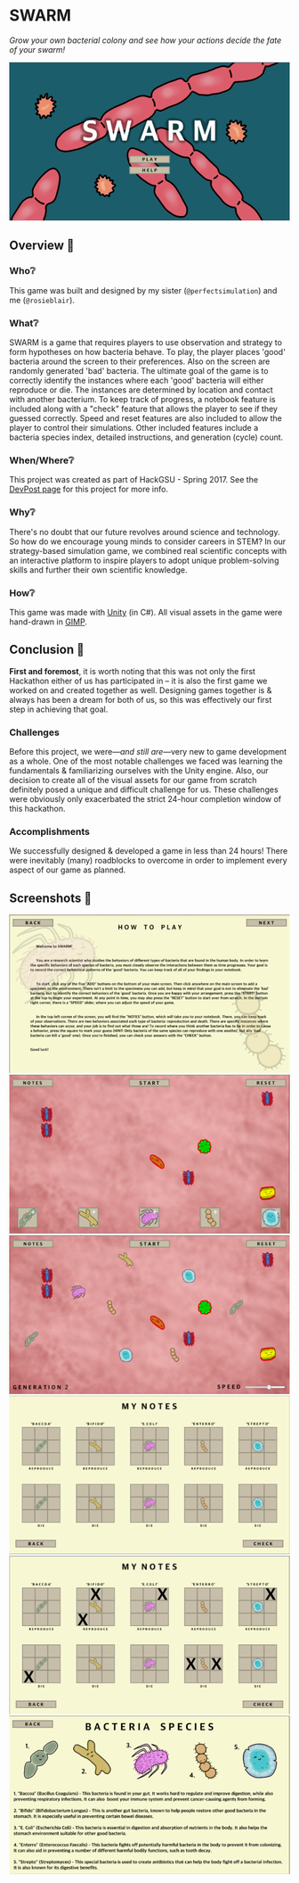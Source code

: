 # SWARM

*Grow your own bacterial colony and see how your actions decide the fate of your swarm!*

![main menu](images/0-main.png)

## Overview 🦠
### Who❔
This game was built and designed by my sister (`@perfectsimulation`) and me (`@rosieblair`).

### What❔
SWARM is a game that requires players to use observation and strategy to form hypotheses on how bacteria behave. To play, the player places 'good' bacteria around the screen to their preferences. Also on the screen are randomly generated 'bad' bacteria. The ultimate goal of the game is to correctly identify the instances where each 'good' bacteria will either reproduce or die. The instances are determined by location and contact with another bacterium. To keep track of progress, a notebook feature is included along with a "check" feature that allows the player to see if they guessed correctly. Speed and reset features are also included to allow the player to control their simulations. Other included features include a bacteria species index, detailed instructions, and generation (cycle) count.

### When/Where❔
This project was created as part of HackGSU - Spring 2017. See the [DevPost page](https://devpost.com/software/swarm-ijolvg) for this project for more info.

### Why❔
There's no doubt that our future revolves around science and technology. So how do we encourage young minds to consider careers in STEM? In our strategy-based simulation game, we combined real scientific concepts with an interactive platform to inspire players to adopt unique problem-solving skills and further their own scientific knowledge.

### How❔
This game was made with [Unity](https://unity.com/) (in C#). All visual assets in the game were hand-drawn in [GIMP](https://www.gimp.org/).

## Conclusion 🦠

**First and foremost**, it is worth noting that this was not only the first Hackathon either of us has participated in &ndash; it is also the first game we worked on and created together as well. Designing games together is & always has been a dream for both of us, so this was effectively our first step in achieving that goal.

### Challenges
Before this project, we were&mdash;*and still are*&mdash;very new to game development as a whole. One of the most notable challenges we faced was learning the fundamentals & familiarizing ourselves with the Unity engine. Also, our decision to create all of the visual assets for our game from scratch definitely posed a unique and difficult challenge for us. These challenges were obviously only exacerbated the strict 24-hour completion window of this hackathon.

### Accomplishments
We successfully designed & developed a game in less than 24 hours! There were inevitably (many) roadblocks to overcome in order to implement every aspect of our game as planned.

## Screenshots 🦠
![in-game view with player instructions](images/1-rules.png)
![player's live in-game view 1](images/2-game.png)
![player's live in-game view 2](images/3-game.png)
![in-game view of the notes feature 1](images/4-notes.png)
![in-game view of the notes feature 2](images/5-notes.png)
![in-game view of a note with various bacteria species](images/6-swarm.png)
